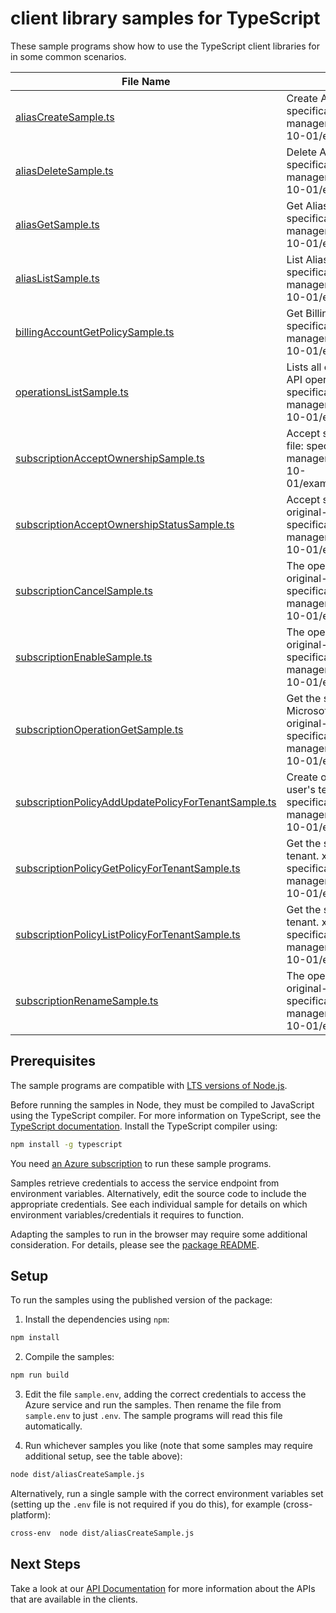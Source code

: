 # client library samples for TypeScript

These sample programs show how to use the TypeScript client libraries for in some common scenarios.

| **File Name**                                                                                           | **Description**                                                                                                                                                                                                      |
| ------------------------------------------------------------------------------------------------------- | -------------------------------------------------------------------------------------------------------------------------------------------------------------------------------------------------------------------- |
| [aliasCreateSample.ts][aliascreatesample]                                                               | Create Alias Subscription. x-ms-original-file: specification/subscription/resource-manager/Microsoft.Subscription/stable/2021-10-01/examples/createAlias.json                                                        |
| [aliasDeleteSample.ts][aliasdeletesample]                                                               | Delete Alias. x-ms-original-file: specification/subscription/resource-manager/Microsoft.Subscription/stable/2021-10-01/examples/deleteAlias.json                                                                     |
| [aliasGetSample.ts][aliasgetsample]                                                                     | Get Alias Subscription. x-ms-original-file: specification/subscription/resource-manager/Microsoft.Subscription/stable/2021-10-01/examples/getAlias.json                                                              |
| [aliasListSample.ts][aliaslistsample]                                                                   | List Alias Subscription. x-ms-original-file: specification/subscription/resource-manager/Microsoft.Subscription/stable/2021-10-01/examples/listAlias.json                                                            |
| [billingAccountGetPolicySample.ts][billingaccountgetpolicysample]                                       | Get Billing Account Policy. x-ms-original-file: specification/subscription/resource-manager/Microsoft.Subscription/stable/2021-10-01/examples/getBillingAccountPolicy.json                                           |
| [operationsListSample.ts][operationslistsample]                                                         | Lists all of the available Microsoft.Subscription API operations. x-ms-original-file: specification/subscription/resource-manager/Microsoft.Subscription/stable/2021-10-01/examples/getOperations.json               |
| [subscriptionAcceptOwnershipSample.ts][subscriptionacceptownershipsample]                               | Accept subscription ownership. x-ms-original-file: specification/subscription/resource-manager/Microsoft.Subscription/stable/2021-10-01/examples/acceptSubscriptionOwnership.json                                    |
| [subscriptionAcceptOwnershipStatusSample.ts][subscriptionacceptownershipstatussample]                   | Accept subscription ownership status. x-ms-original-file: specification/subscription/resource-manager/Microsoft.Subscription/stable/2021-10-01/examples/acceptOwnershipStatus.json                                   |
| [subscriptionCancelSample.ts][subscriptioncancelsample]                                                 | The operation to cancel a subscription x-ms-original-file: specification/subscription/resource-manager/Microsoft.Subscription/stable/2021-10-01/examples/cancelSubscription.json                                     |
| [subscriptionEnableSample.ts][subscriptionenablesample]                                                 | The operation to enable a subscription x-ms-original-file: specification/subscription/resource-manager/Microsoft.Subscription/stable/2021-10-01/examples/enableSubscription.json                                     |
| [subscriptionOperationGetSample.ts][subscriptionoperationgetsample]                                     | Get the status of the pending Microsoft.Subscription API operations. x-ms-original-file: specification/subscription/resource-manager/Microsoft.Subscription/stable/2021-10-01/examples/getSubscriptionOperation.json |
| [subscriptionPolicyAddUpdatePolicyForTenantSample.ts][subscriptionpolicyaddupdatepolicyfortenantsample] | Create or Update Subscription tenant policy for user's tenant. x-ms-original-file: specification/subscription/resource-manager/Microsoft.Subscription/stable/2021-10-01/examples/changeTenantPolicy.json             |
| [subscriptionPolicyGetPolicyForTenantSample.ts][subscriptionpolicygetpolicyfortenantsample]             | Get the subscription tenant policy for the user's tenant. x-ms-original-file: specification/subscription/resource-manager/Microsoft.Subscription/stable/2021-10-01/examples/getTenantPolicy.json                     |
| [subscriptionPolicyListPolicyForTenantSample.ts][subscriptionpolicylistpolicyfortenantsample]           | Get the subscription tenant policy for the user's tenant. x-ms-original-file: specification/subscription/resource-manager/Microsoft.Subscription/stable/2021-10-01/examples/getTenantPolicyList.json                 |
| [subscriptionRenameSample.ts][subscriptionrenamesample]                                                 | The operation to rename a subscription x-ms-original-file: specification/subscription/resource-manager/Microsoft.Subscription/stable/2021-10-01/examples/renameSubscription.json                                     |

## Prerequisites

The sample programs are compatible with [LTS versions of Node.js](https://github.com/nodejs/release#release-schedule).

Before running the samples in Node, they must be compiled to JavaScript using the TypeScript compiler. For more information on TypeScript, see the [TypeScript documentation][typescript]. Install the TypeScript compiler using:

```bash
npm install -g typescript
```

You need [an Azure subscription][freesub] to run these sample programs.

Samples retrieve credentials to access the service endpoint from environment variables. Alternatively, edit the source code to include the appropriate credentials. See each individual sample for details on which environment variables/credentials it requires to function.

Adapting the samples to run in the browser may require some additional consideration. For details, please see the [package README][package].

## Setup

To run the samples using the published version of the package:

1. Install the dependencies using `npm`:

```bash
npm install
```

2. Compile the samples:

```bash
npm run build
```

3. Edit the file `sample.env`, adding the correct credentials to access the Azure service and run the samples. Then rename the file from `sample.env` to just `.env`. The sample programs will read this file automatically.

4. Run whichever samples you like (note that some samples may require additional setup, see the table above):

```bash
node dist/aliasCreateSample.js
```

Alternatively, run a single sample with the correct environment variables set (setting up the `.env` file is not required if you do this), for example (cross-platform):

```bash
cross-env  node dist/aliasCreateSample.js
```

## Next Steps

Take a look at our [API Documentation][apiref] for more information about the APIs that are available in the clients.

[aliascreatesample]: https://github.com/Azure/azure-sdk-for-js/blob/main/sdk/subscription/arm-subscriptions/samples/v6/typescript/src/aliasCreateSample.ts
[aliasdeletesample]: https://github.com/Azure/azure-sdk-for-js/blob/main/sdk/subscription/arm-subscriptions/samples/v6/typescript/src/aliasDeleteSample.ts
[aliasgetsample]: https://github.com/Azure/azure-sdk-for-js/blob/main/sdk/subscription/arm-subscriptions/samples/v6/typescript/src/aliasGetSample.ts
[aliaslistsample]: https://github.com/Azure/azure-sdk-for-js/blob/main/sdk/subscription/arm-subscriptions/samples/v6/typescript/src/aliasListSample.ts
[billingaccountgetpolicysample]: https://github.com/Azure/azure-sdk-for-js/blob/main/sdk/subscription/arm-subscriptions/samples/v6/typescript/src/billingAccountGetPolicySample.ts
[operationslistsample]: https://github.com/Azure/azure-sdk-for-js/blob/main/sdk/subscription/arm-subscriptions/samples/v6/typescript/src/operationsListSample.ts
[subscriptionacceptownershipsample]: https://github.com/Azure/azure-sdk-for-js/blob/main/sdk/subscription/arm-subscriptions/samples/v6/typescript/src/subscriptionAcceptOwnershipSample.ts
[subscriptionacceptownershipstatussample]: https://github.com/Azure/azure-sdk-for-js/blob/main/sdk/subscription/arm-subscriptions/samples/v6/typescript/src/subscriptionAcceptOwnershipStatusSample.ts
[subscriptioncancelsample]: https://github.com/Azure/azure-sdk-for-js/blob/main/sdk/subscription/arm-subscriptions/samples/v6/typescript/src/subscriptionCancelSample.ts
[subscriptionenablesample]: https://github.com/Azure/azure-sdk-for-js/blob/main/sdk/subscription/arm-subscriptions/samples/v6/typescript/src/subscriptionEnableSample.ts
[subscriptionoperationgetsample]: https://github.com/Azure/azure-sdk-for-js/blob/main/sdk/subscription/arm-subscriptions/samples/v6/typescript/src/subscriptionOperationGetSample.ts
[subscriptionpolicyaddupdatepolicyfortenantsample]: https://github.com/Azure/azure-sdk-for-js/blob/main/sdk/subscription/arm-subscriptions/samples/v6/typescript/src/subscriptionPolicyAddUpdatePolicyForTenantSample.ts
[subscriptionpolicygetpolicyfortenantsample]: https://github.com/Azure/azure-sdk-for-js/blob/main/sdk/subscription/arm-subscriptions/samples/v6/typescript/src/subscriptionPolicyGetPolicyForTenantSample.ts
[subscriptionpolicylistpolicyfortenantsample]: https://github.com/Azure/azure-sdk-for-js/blob/main/sdk/subscription/arm-subscriptions/samples/v6/typescript/src/subscriptionPolicyListPolicyForTenantSample.ts
[subscriptionrenamesample]: https://github.com/Azure/azure-sdk-for-js/blob/main/sdk/subscription/arm-subscriptions/samples/v6/typescript/src/subscriptionRenameSample.ts
[apiref]: https://learn.microsoft.com/javascript/api/@azure/arm-subscriptions?view=azure-node-preview
[freesub]: https://azure.microsoft.com/free/
[package]: https://github.com/Azure/azure-sdk-for-js/tree/main/sdk/subscription/arm-subscriptions/README.md
[typescript]: https://www.typescriptlang.org/docs/home.html
